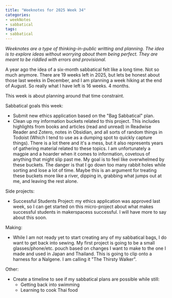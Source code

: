 ```yaml
---
title: "Weeknotes for 2025 Week 34"
categories:
- weekNotes
- sabbatical
tags:
- sabbatical
---
```


_Weeknotes are a type of thinking-in-public writting and planning. The idea is to explore ideas without worrying about them being perfect. They are meant to be riddled with errors and provisional._

A year ago the idea of a six-month sabbatical felt like a long time. Not so much anymore. There are 19 weeks left in 2025, but lets be honest about those last weeks in December, and I am planning a week hiking at the end of August. So really what I have left is 16 weeks. 4 months.

This week is about planning around that time constraint. 

Sabbatical goals this week:
- Submit new ethics application based on the "Bag Sabbatical" plan. 
- Clean up my information buckets related to this project. This includes highlights from books and articles (read and unread) in Readwise Reader and Zotero, notes in Obsidian, and all sorts of random things in Todoist (Which I tend to use as a dumping spot to quickly capture things). There is a lot there and it's a mess, but it also represents years of gathering material related to these topics. I am unfortunately a magpie and a hoarder when it comes to information, covetous of anything that might slip past me. My goal is to feel like overwhelmed by these buckets. The danger is that I go down too many rabbit holes while sorting and lose a lot of time. Maybe this is an argument for treating these buckets more like a river, dipping in, grabbing what jumps out at me, and leaving the rest alone. 

Side projects:
 - Successful Students Project: my ethics application was approved last week, so I can get started on this micro-project about what makes successful students in makerspacess successful. I will have more to say about this soon. 

Making:
- While I am not ready yet to start creating any of my sabbatical bags, I do want to get back into sewing. My first project is going to be a small glasses/phone/etc. pouch based on changes I want to make to the one I made and used in Japan and Thailand. This is going to clip onto a harness for a Nalgene. I am calling it "The Thirsty Walker". 

Other:
 - Create a timeline to see if my sabbatical plans are possible while still:
	- Getting back into swimming
	- Learning to cook Thai food
